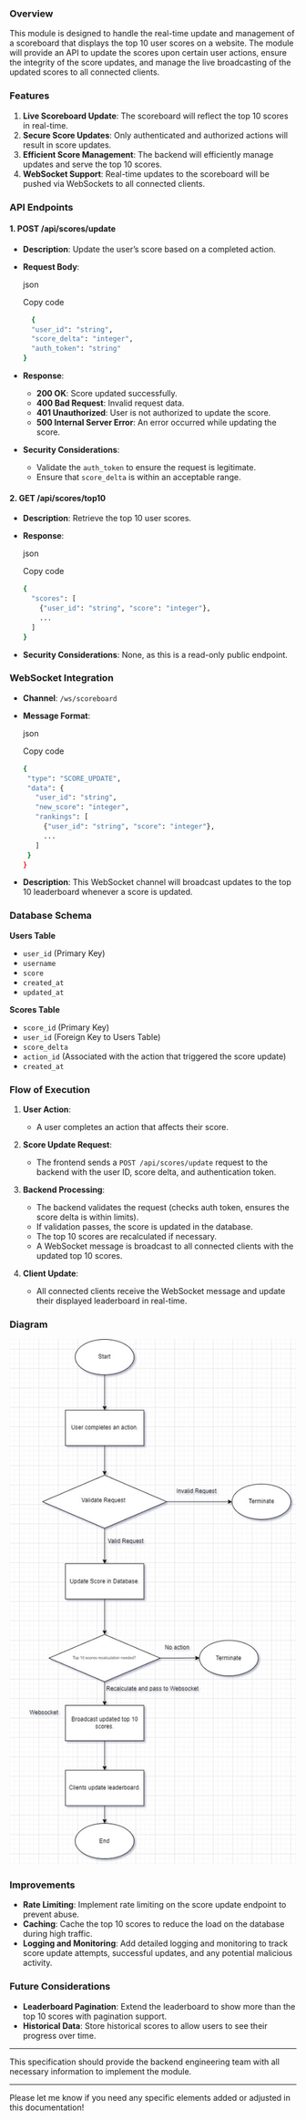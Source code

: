 
### Overview

This module is designed to handle the real-time update and management of a scoreboard that displays the top 10 user scores on a website. The module will provide an API to update the scores upon certain user actions, ensure the integrity of the score updates, and manage the live broadcasting of the updated scores to all connected clients.

### Features

1.  **Live Scoreboard Update**: The scoreboard will reflect the top 10 scores in real-time.
2.  **Secure Score Updates**: Only authenticated and authorized actions will result in score updates.
3.  **Efficient Score Management**: The backend will efficiently manage updates and serve the top 10 scores.
4.  **WebSocket Support**: Real-time updates to the scoreboard will be pushed via WebSockets to all connected clients.

### API Endpoints

#### 1. **POST /api/scores/update**

-   **Description**: Update the user’s score based on a completed action.
-   **Request Body**:
    
    json
    
    Copy code
    
    ```bash
	  {
      "user_id": "string",
      "score_delta": "integer",
      "auth_token": "string"
    }
    ``` 
    
-   **Response**:
    -   **200 OK**: Score updated successfully.
    -   **400 Bad Request**: Invalid request data.
    -   **401 Unauthorized**: User is not authorized to update the score.
    -   **500 Internal Server Error**: An error occurred while updating the score.
-   **Security Considerations**:
    -   Validate the `auth_token` to ensure the request is legitimate.
    -   Ensure that `score_delta` is within an acceptable range.

#### 2. **GET /api/scores/top10**

-   **Description**: Retrieve the top 10 user scores.
-   **Response**:
    
    json
    
    Copy code
    
    ```bash
    {
      "scores": [
        {"user_id": "string", "score": "integer"},
        ...
      ]
    } 
    ```
-   **Security Considerations**: None, as this is a read-only public endpoint.

### WebSocket Integration

-   **Channel**: `/ws/scoreboard`
-   **Message Format**:
    
    json
    
    Copy code
     ```bash
    {
      "type": "SCORE_UPDATE",
      "data": {
        "user_id": "string",
        "new_score": "integer",
        "rankings": [
          {"user_id": "string", "score": "integer"},
          ...
        ]
      }
    } 
     ```
-   **Description**: This WebSocket channel will broadcast updates to the top 10 leaderboard whenever a score is updated.

### Database Schema

**Users Table**

-   `user_id` (Primary Key)
-   `username`
-   `score`
-   `created_at`
-   `updated_at`

**Scores Table**

-   `score_id` (Primary Key)
-   `user_id` (Foreign Key to Users Table)
-   `score_delta`
-   `action_id` (Associated with the action that triggered the score update)
-   `created_at`

### Flow of Execution

1.  **User Action**:
    
    -   A user completes an action that affects their score.
2.  **Score Update Request**:
    
    -   The frontend sends a `POST /api/scores/update` request to the backend with the user ID, score delta, and authentication token.
3.  **Backend Processing**:
    
    -   The backend validates the request (checks auth token, ensures the score delta is within limits).
    -   If validation passes, the score is updated in the database.
    -   The top 10 scores are recalculated if necessary.
    -   A WebSocket message is broadcast to all connected clients with the updated top 10 scores.
4.  **Client Update**:
    
    -   All connected clients receive the WebSocket message and update their displayed leaderboard in real-time.

### Diagram

![Flow of Execution](./images/flow.jpg)

### Improvements

-   **Rate Limiting**: Implement rate limiting on the score update endpoint to prevent abuse.
-   **Caching**: Cache the top 10 scores to reduce the load on the database during high traffic.
-   **Logging and Monitoring**: Add detailed logging and monitoring to track score update attempts, successful updates, and any potential malicious activity.

### Future Considerations

-   **Leaderboard Pagination**: Extend the leaderboard to show more than the top 10 scores with pagination support.
-   **Historical Data**: Store historical scores to allow users to see their progress over time.

----------

This specification should provide the backend engineering team with all necessary information to implement the module.

----------

Please let me know if you need any specific elements added or adjusted in this documentation!